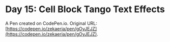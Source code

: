 # Day 15: Cell Block Tango Text Effects

A Pen created on CodePen.io. Original URL: [https://codepen.io/zekaeria/pen/gOyJEJZ](https://codepen.io/zekaeria/pen/gOyJEJZ).

